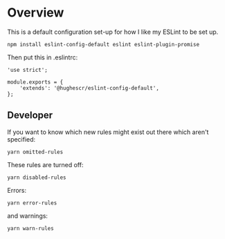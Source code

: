 Overview
========

This is a default configuration set-up for how I like my ESLint to be set up.

```
npm install eslint-config-default eslint eslint-plugin-promise
```

Then put this in .eslintrc:

```
'use strict';

module.exports = {
    'extends': '@hughescr/eslint-config-default',
};
```

Developer
---------

If you want to know which new rules might exist out there which aren't specified:

```
yarn omitted-rules
```

These rules are turned off:

```
yarn disabled-rules
```

Errors:

```
yarn error-rules
```

and warnings:

```
yarn warn-rules
```
